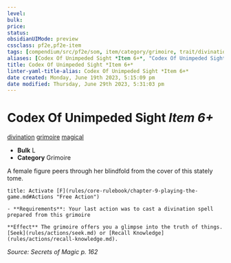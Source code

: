 ```yaml
---
level:
bulk:
price:
status:
obsidianUIMode: preview
cssclass: pf2e,pf2e-item
tags: [compendium/src/pf2e/som, item/category/grimoire, trait/divination, trait/grimoire, trait/magical]
aliases: [Codex Of Unimpeded Sight *Item 6+*, "Codex Of Unimpeded Sight"]
title: Codex Of Unimpeded Sight *Item 6+*
linter-yaml-title-alias: Codex Of Unimpeded Sight *Item 6+*
date created: Monday, June 19th 2023, 5:15:09 pm
date modified: Thursday, June 29th 2023, 5:31:03 pm
---
```


# Codex Of Unimpeded Sight *Item 6+*

[divination](rules/traits/divination.md) [grimoire](rules/traits/grimoire-som.md) [magical](rules/traits/magical.md)  

- **Bulk** L
- **Category** Grimoire

A female figure peers through her blindfold from the cover of this stately tome.

```ad-embed-ability
title: Activate [F](rules/core-rulebook/chapter-9-playing-the-game.md#Actions "Free Action")

- **Requirements**: Your last action was to cast a divination spell prepared from this grimoire

**Effect** The grimoire offers you a glimpse into the truth of things. [Seek](rules/actions/seek.md) or [Recall Knowledge](rules/actions/recall-knowledge.md).
```

*Source: Secrets of Magic p. 162*
